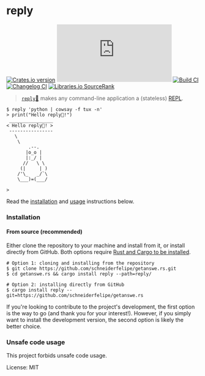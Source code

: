 # reply

[![Crates.io version](https://img.shields.io/crates/v/reply)](https://crates.io/crates/reply)
[![GitHub license](https://img.shields.io/github/license/schneiderfelipe/getanswe.rs)](https://github.com/schneiderfelipe/getanswe.rs/blob/main/LICENSE)
[![Build CI](https://github.com/schneiderfelipe/getanswe.rs/actions/workflows/ci.yml/badge.svg)](https://github.com/schneiderfelipe/getanswe.rs/actions/workflows/ci.yml)
[![Changelog CI](https://github.com/schneiderfelipe/getanswe.rs/actions/workflows/changelog.yml/badge.svg)](https://github.com/schneiderfelipe/getanswe.rs/blob/main/CHANGELOG.md#changelog)
[![Libraries.io `SourceRank`](https://img.shields.io/librariesio/sourcerank/cargo/reply)](https://libraries.io/cargo/reply)

> [`reply`📩](https://crates.io/crates/reply) makes any command-line application a (stateless) [REPL](https://en.wikipedia.org/wiki/Read%E2%80%93eval%E2%80%93print_loop).

```console
$ reply 'python | cowsay -f tux -n'
> print("Hello reply📩!")
 ________________
< Hello reply📩! >
 ----------------
   \
    \
        .--.
       |o_o |
       |:_/ |
      //   \ \
     (|     | )
    /'\_   _/`\
    \___)=(___/

>
```

Read
the [installation](#installation)
and [usage](#usage) instructions below.

### Installation

#### From source (recommended)

Either clone the repository to your machine and install from it,
or install directly from GitHub.
Both options require [Rust and Cargo to be installed](https://rustup.rs/).

```console
# Option 1: cloning and installing from the repository
$ git clone https://github.com/schneiderfelipe/getanswe.rs.git
$ cd getanswe.rs && cargo install reply --path=reply/

# Option 2: installing directly from GitHub
$ cargo install reply --git=https://github.com/schneiderfelipe/getanswe.rs
```

If you're looking to contribute to the project's development,
the first option is the way to go (and thank you for your interest!).
However,
if you simply want to install the development version,
the second option is likely the better choice.

### Unsafe code usage

This project forbids unsafe code usage.

License: MIT
